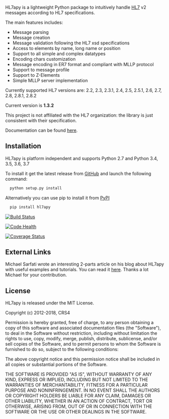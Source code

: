 HL7apy is a lightweight Python package to intuitively handle [HL7](http://www.hl7.org) v2 messages according to HL7 specifications.

The main features includes:

 * Message parsing
 * Message creation
 * Message validation following the HL7 xsd specifications
 * Access to elements by name, long name or position
 * Support to all simple and complex datatypes
 * Encoding chars customization
 * Message encoding in ER7 format and compliant with MLLP protocol
 * Support to message profile
 * Support to Z-Elements
 * Simple MLLP server implementation

Currently supported HL7 versions are: 2.2, 2.3, 2.3.1, 2.4, 2.5, 2.5.1, 2.6, 2.7, 2.8, 2.8.1, 2.8.2

Current version is __1.3.2__

This project is not affiliated with the HL7 organization: the library is just consistent with their specification.

Documentation can be found [here](http://crs4.github.io/hl7apy/).

Installation
------------

HL7apy is platform independent and supports Python 2.7 and Python 3.4, 3.5, 3.6, 3.7

To install it get the latest release from [GitHub](https://github.com/crs4/hl7apy/releases) and launch the following command:

```bash
  python setup.py install
```

Alternatively you can use pip to install it from [PyPI](https://pypi.python.org/pypi/hl7apy/)

```bash
  pip install hl7apy
```

[![Build Status](https://travis-ci.org/crs4/hl7apy.png)](https://travis-ci.org/crs4/hl7apy)

[![Code Health](https://landscape.io/github/crs4/hl7apy/develop/landscape.svg?style=flat)](https://landscape.io/github/crs4/hl7apy/develop)

[![Coverage Status](https://coveralls.io/repos/crs4/hl7apy/badge.svg)](https://coveralls.io/r/crs4/hl7apy)

External Links
--------------

Michael Sarfati wrote an interesting 2-parts article on his blog about HL7apy with useful examples and tutorials. 
You can read it [here](https://msarfati.wordpress.com/2015/06/20/python-hl7-v2-x-and-hl7apy-introduction-and-parsing-part-1/). 
Thanks a lot Michael for your contribution.


License
-------

HL7apy is released under the MIT License.

Copyright (c) 2012-2018, CRS4

Permission is hereby granted, free of charge, to any person obtaining a copy of
this software and associated documentation files (the "Software"), to deal in
the Software without restriction, including without limitation the rights to
use, copy, modify, merge, publish, distribute, sublicense, and/or sell copies of
the Software, and to permit persons to whom the Software is furnished to do so,
subject to the following conditions:

The above copyright notice and this permission notice shall be included in all
copies or substantial portions of the Software.

THE SOFTWARE IS PROVIDED "AS IS", WITHOUT WARRANTY OF ANY KIND, EXPRESS OR
IMPLIED, INCLUDING BUT NOT LIMITED TO THE WARRANTIES OF MERCHANTABILITY, FITNESS
FOR A PARTICULAR PURPOSE AND NONINFRINGEMENT. IN NO EVENT SHALL THE AUTHORS OR
COPYRIGHT HOLDERS BE LIABLE FOR ANY CLAIM, DAMAGES OR OTHER LIABILITY, WHETHER
IN AN ACTION OF CONTRACT, TORT OR OTHERWISE, ARISING FROM, OUT OF OR IN
CONNECTION WITH THE SOFTWARE OR THE USE OR OTHER DEALINGS IN THE SOFTWARE.

